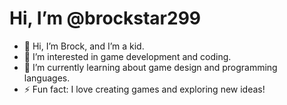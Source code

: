 # Hi, I’m @brockstar299

- 👋 Hi, I’m Brock, and I’m a kid.
- 👀 I’m interested in game development and coding.
- 🌱 I’m currently learning about game design and programming languages.
- ⚡ Fun fact: I love creating games and exploring new ideas!
